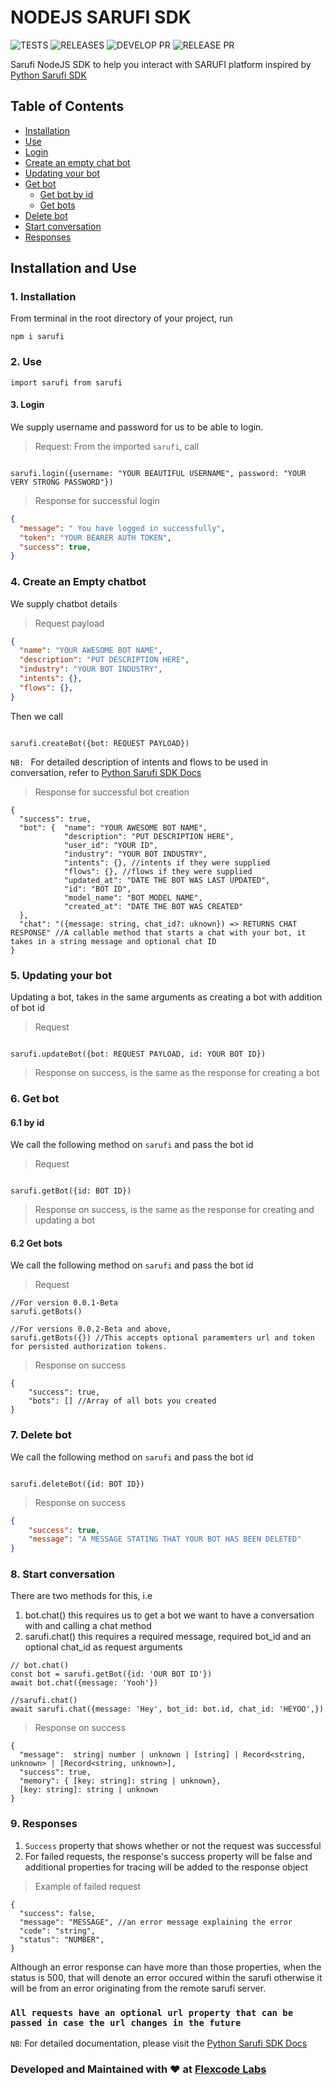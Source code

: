 # NODEJS SARUFI SDK

![TESTS](https://github.com/flexcodelabs/sarufi/actions/workflows/develop.yml/badge.svg)
![RELEASES](https://github.com/flexcodelabs/sarufi/actions/workflows/main.yml/badge.svg)
![DEVELOP PR](https://github.com/flexcodelabs/sarufi/actions/workflows/develop-pr.yml/badge.svg)
![RELEASE PR](https://github.com/flexcodelabs/sarufi/actions/workflows/main-pr.yml/badge.svg)

Sarufi NodeJS SDK to help you interact with SARUFI platform inspired by [Python Sarufi SDK](https://github.com/Neurotech-HQ/sarufi-python-sdk)

## Table of Contents
- [Installation](#1-installation)  
- [Use](#2-use)  
- [Login](#3-login)  
- [Create an empty chat bot](#4-create-an-empty-chatbot)   
- [Updating your bot](#5-updating-your-bot)    
- [Get bot](#6-get-bot)    
    - [Get bot by id](#61-by-id)  
    - [Get bots](#62-get-bots)  
- [Delete bot](#7-delete-bot) 
- [Start conversation](#8-start-conversation)   
- [Responses](#9-responses) 

## Installation and Use

### 1. Installation

From terminal in the root directory of your project, run

```
npm i sarufi
```

### 2. Use

``` import sarufi from sarufi ```

#### 3. Login

We supply username and password for us to be able to login.

> Request: From the imported `sarufi`, call

```JS

sarufi.login({username: "YOUR BEAUTIFUL USERNAME", password: "YOUR VERY STRONG PASSWORD"})

```

> Response for successful login

```JSON
{
  "message": " You have logged in successfully",
  "token": "YOUR BEARER AUTH TOKEN",
  "success": true,
}
```

### 4. Create an Empty chatbot

We supply chatbot details

> Request payload

```JSON
{
  "name": "YOUR AWESOME BOT NAME",
  "description": "PUT DESCRIPTION HERE",
  "industry": "YOUR BOT INDUSTRY",
  "intents": {},
  "flows": {},
}
```

Then we call

```JS

sarufi.createBot({bot: REQUEST PAYLOAD})

```

`NB: ` For detailed description of intents and flows to be used in conversation, refer to [Python Sarufi SDK Docs](https://docs.sarufi.io/docs/Getting%20started%20/create-a-simple-chatbot#help-me-order-a-pizza-intent)

> Response for successful bot creation

```JSONC
{
  "success": true,
  "bot": {  "name": "YOUR AWESOME BOT NAME",
            "description": "PUT DESCRIPTION HERE",
            "user_id": "YOUR ID",
            "industry": "YOUR BOT INDUSTRY",
            "intents": {}, //intents if they were supplied
            "flows": {}, //flows if they were supplied
            "updated_at": "DATE THE BOT WAS LAST UPDATED",
            "id": "BOT ID",
            "model_name": "BOT MODEL NAME",
            "created_at": "DATE THE BOT WAS CREATED"
  },
  "chat": "({message: string, chat_id?: uknown}) => RETURNS CHAT RESPONSE" //A callable method that starts a chat with your bot, it takes in a string message and optional chat ID
}
```

### 5. Updating your bot

Updating a bot, takes in the same arguments as creating a bot with addition of bot id

> Request

```JS

sarufi.updateBot({bot: REQUEST PAYLOAD, id: YOUR BOT ID})

```

> Response on success, is the same as the response for creating a bot

### 6. Get bot 

#### 6.1 by id

We call the following method on `sarufi` and pass the bot id

> Request

```JS

sarufi.getBot({id: BOT ID})

```

> Response on success, is the same as the response for creating and updating a bot

#### 6.2 Get bots

We call the following method on `sarufi` and pass the bot id

> Request

```JS
//For version 0.0.1-Beta
sarufi.getBots()

//For versions 0.0.2-Beta and above,
sarufi.getBots({}) //This accepts optional paramemters url and token for persisted authorization tokens.

```

> Response on success

```JSONC
{
    "success": true,
    "bots": [] //Array of all bots you created
}

```

### 7. Delete bot

We call the following method on `sarufi` and pass the bot id

```JS

sarufi.deleteBot({id: BOT ID})

```

> Response on success

```JSON
{
    "success": true,
    "message": "A MESSAGE STATING THAT YOUR BOT HAS BEEN DELETED"
}
```

### 8. Start conversation

There are two methods for this, i.e

1. bot.chat() this requires us to get a bot we want to have a conversation with and calling a chat method
2. sarufi.chat() this requires a required message, required bot_id and an optional chat_id as request arguments

```JS
// bot.chat()
const bot = sarufi.getBot({id: 'OUR BOT ID'})
await bot.chat({message: 'Yooh'})

//sarufi.chat()
await sarufi.chat({message: 'Hey', bot_id: bot.id, chat_id: 'HEYOO',})

```

> Response on success

```JSONC
{
  "message":  string| number | unknown | [string] | Record<string, unknown> | [Record<string, unknown>],
  "success": true,
  "memory": { [key: string]: string | unknown},
  [key: string]: string | unknown
}
```

### 9. Responses

1. `Success` property that shows whether or not the request was successful
2. For failed requests, the response's success property will be false and additional properties for tracing will be added to the response object

> Example of failed request

```JSONC
{
  "success": false,
  "message": "MESSAGE", //an error message explaining the error
  "code": "string",
  "status": "NUMBER",
}
```

Although an error response can have more than those properties, when the status is 500, that will denote an error occured within the sarufi otherwise it will be from an error originating from the remote sarufi server.

### `All requests have an optional url property that can be passed in case the url changes in the future`

`NB`: For detailed documentation, please visit the [Python Sarufi SDK Docs](https://docs.sarufi.io/)

### Developed and Maintained with ❤️ at [Flexcode Labs](https://flexcodelabs.com)

